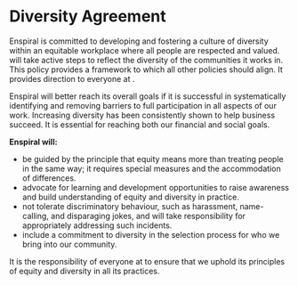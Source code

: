 # Diversity Agreement

Enspiral is committed to developing and fostering a culture of diversity within an equitable workplace where all people are respected and valued. will take active steps to reflect the diversity of the communities it works in. This policy provides a framework to which all other policies should align. It provides direction to everyone at .

Enspiral will better reach its overall goals if it is successful in systematically identifying and removing barriers to full participation in all aspects of our work. Increasing diversity has been consistently shown to help business succeed. It is essential for reaching both our financial and social goals.

**Enspiral will:**

* be guided by the principle that equity means more than treating people in the same way; it requires special measures and the accommodation of differences.
* advocate for learning and development opportunities to raise awareness and build understanding of equity and diversity in practice.
* not tolerate discriminatory behaviour, such as harassment, name-calling, and disparaging jokes, and will take responsibility for appropriately addressing such incidents.
* include a commitment to diversity in the selection process for who we bring into our community.

It is the responsibility of everyone at to ensure that we uphold its principles of equity and diversity in all its practices.
